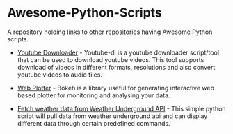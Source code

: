 # Awesome-Python-Scripts
A repository holding links to other repositories having Awesome Python scripts.

- [Youtube Downloader](https://github.com/rg3/youtube-dl) - Youtube-dl is a youtube downloader script/tool that can be used to download youtube videos. This tool supports download of videos in different formats, resolutions and also convert youtube videos to audio files.

- [Web Plotter](https://github.com/bokeh/bokeh) - Bokeh is a library useful for generating interactive web based plotter for monitoring and analysing your data.

- [Fetch weather data from Weather Underground API](https://github.com/dh4/pywu) - This simple python script will pull data from weather underground api and can display different data through certain predefined commands.
